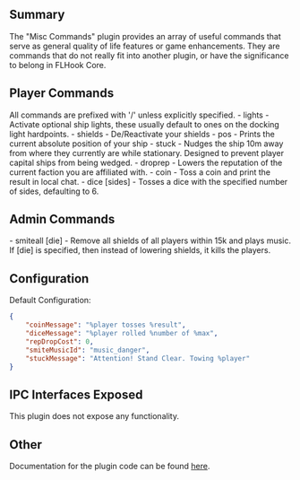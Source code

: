 ## Summary
The "Misc Commands" plugin provides an array of useful commands that serve as general quality of life features or game enhancements. They are commands that do not really fit into another plugin, or have the significance to belong in FLHook Core.

## Player Commands
All commands are prefixed with '/' unless explicitly specified.
\- lights - Activate optional ship lights, these usually default to ones on the docking light hardpoints.
\- shields - De/Reactivate your shields
\- pos - Prints the current absolute position of your ship
\- stuck - Nudges the ship 10m away from where they currently are while stationary. Designed to prevent player capital ships from being wedged.
\- droprep - Lowers the reputation of the current faction you are affiliated with. 
\- coin - Toss a coin and print the result in local chat.
\- dice [sides] - Tosses a dice with the specified number of sides, defaulting to 6.

## Admin Commands
\- smiteall [die] - Remove all shields of all players within 15k and plays music. If [die] is specified, then instead of lowering shields, it kills the players.

## Configuration
Default Configuration:
```json
{
    "coinMessage": "%player tosses %result",
    "diceMessage": "%player rolled %number of %max",
    "repDropCost": 0,
    "smiteMusicId": "music_danger",
    "stuckMessage": "Attention! Stand Clear. Towing %player"
}
```

## IPC Interfaces Exposed
This plugin does not expose any functionality.

## Other
Documentation for the plugin code can be found [here]($relpath^namespace_plugins_1_1_misc_commands.html).